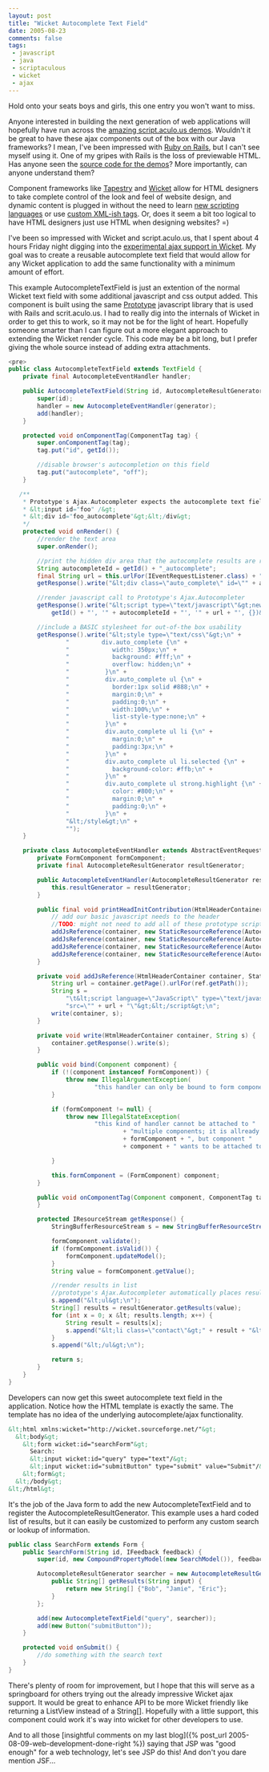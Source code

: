 ```yaml
---
layout: post
title: "Wicket Autocomplete Text Field"
date: 2005-08-23
comments: false
tags:
 - javascript
 - java
 - scriptaculous
 - wicket
 - ajax
---
```


Hold onto your seats boys and girls, this one entry you won't want to miss.



Anyone interested in building the next generation of web applications will hopefully have run across the [amazing script.aculo.us demos](http://script.aculo.us/demos/ajax/autocompleter_customized). Wouldn't it be great to have these ajax components out of the box with our Java frameworks? I mean, I've been impressed with [Ruby on Rails](http://www.rubyonrails.org/), but I can't see myself using it. One of my gripes with Rails is the loss of previewable HTML. Has anyone seen the [source code for the demos](http://script.aculo.us/demos/ajax/autocompleter_customized)? More importantly, can anyone understand them?



Component frameworks like [Tapestry](http://jakarta.apache.org/tapestry/) and [Wicket](http://wicket.sf.net) allow for HTML designers to take complete control of the look and feel of website design, and dynamic content is plugged in without the need to learn [new scripting languages](http://jakarta.apache.org/velocity) or use [custom XML-ish tags](http://java.sun.com/products/jsp/jstl/). Or, does it seem a bit too logical to have HTML designers just use HTML when designing websites? =)



I've been so impressed with Wicket and script.aculo.us, that I spent about 4 hours Friday night digging into the [experimental ajax support in Wicket](http://jroller.com/page/dashorst?entry=wicket_1_1_beta1_and). My goal was to create a reusable autocomplete text field that would allow for any Wicket application to add the same functionality with a minimum amount of effort.



This example AutocompleteTextField is just an extention of the normal Wicket text field with some additional javascript and css output added. This component is built using the same [Prototype](http://prototype.conio.net/) javascript library that is used with Rails and scrit.aculo.us. I had to really dig into the internals of Wicket in order to get this to work, so it may not be for the light of heart. Hopefully someone smarter than I can figure out a more elegant approach to extending the Wicket render cycle. This code may be a bit long, but I prefer giving the whole source instead of adding extra attachments.



```java
<pre>
public class AutocompleteTextField extends TextField {
    private final AutocompleteEventHandler handler;

    public AutocompleteTextField(String id, AutocompleteResultGenerator generator) {
        super(id);
        handler = new AutocompleteEventHandler(generator);
        add(handler);
    }

    protected void onComponentTag(ComponentTag tag) {
        super.onComponentTag(tag);
        tag.put("id", getId());

        //disable browser's autocompletion on this field
        tag.put("autocomplete", "off");
    }

   /**
    * Prototype's Ajax.Autocompleter expects the autocomplete text field to have the following info:
    * &lt;input id="foo" /&gt;
    * &lt;div id="foo_autocomplete"&gt;&lt;/div&gt;
    */
    protected void onRender() {
        //render the text area
        super.onRender();

        //print the hidden div area that the autocomplete results are rendered to
        String autocompleteId = getId() + "_autocomplete";
        final String url = this.urlFor(IEventRequestListener.class) + "&amp;id=" + handler.getId();
        getResponse().write("&lt;div class=\"auto_complete\" id=\"" + autocompleteId  + "\"&gt;&lt;/div&gt;");

        //render javascript call to Prototype's Ajax.Autocompleter
        getResponse().write("&lt;script type=\"text/javascript\"&gt;new Ajax.Autocompleter('" +
            getId() + "', '" + autocompleteId + "', '" + url + "', {})&lt;/script&gt;");

        //include a BASIC stylesheet for out-of-the box usability
        getResponse().write("&lt;style type=\"text/css\"&gt;\n" +
                "         div.auto_complete {\n" +
                "            width: 350px;\n" +
                "            background: #fff;\n" +
                "            overflow: hidden;\n" +
                "          }\n" +
                "          div.auto_complete ul {\n" +
                "            border:1px solid #888;\n" +
                "            margin:0;\n" +
                "            padding:0;\n" +
                "            width:100%;\n" +
                "            list-style-type:none;\n" +
                "          }\n" +
                "          div.auto_complete ul li {\n" +
                "            margin:0;\n" +
                "            padding:3px;\n" +
                "          }\n" +
                "          div.auto_complete ul li.selected {\n" +
                "            background-color: #ffb;\n" +
                "          }\n" +
                "          div.auto_complete ul strong.highlight {\n" +
                "            color: #800;\n" +
                "            margin:0;\n" +
                "            padding:0;\n" +
                "          }\n" +
                "&lt;/style&gt;\n" +
                "");
    }

    private class AutocompleteEventHandler extends AbstractEventRequestHandler {
        private FormComponent formComponent;
        private final AutocompleteResultGenerator resultGenerator;

        public AutocompleteEventHandler(AutocompleteResultGenerator resultGenerator) {
            this.resultGenerator = resultGenerator;
        }

        public final void printHeadInitContribution(HtmlHeaderContainer container) {
            // add our basic javascript needs to the header
            //TODO: might not need to add all of these prototype scripts.
            addJsReference(container, new StaticResourceReference(AutocompleteTextField.class, "prototype.js"));
            addJsReference(container, new StaticResourceReference(AutocompleteTextField.class, "controls.js"));
            addJsReference(container, new StaticResourceReference(AutocompleteTextField.class, "dragdrop.js"));
            addJsReference(container, new StaticResourceReference(AutocompleteTextField.class, "effects.js"));
        }

        private void addJsReference(HtmlHeaderContainer container, StaticResourceReference ref) {
            String url = container.getPage().urlFor(ref.getPath());
            String s =
                "\t&lt;script language=\"JavaScript\" type=\"text/javascript\" " +
                "src=\"" + url + "\"&gt;&lt;/script&gt;\n";
            write(container, s);
        }

        private void write(HtmlHeaderContainer container, String s) {
            container.getResponse().write(s);
        }

        public void bind(Component component) {
            if (!(component instanceof FormComponent)) {
                throw new IllegalArgumentException(
                        "this handler can only be bound to form components");
            }

            if (formComponent != null) {
                throw new IllegalStateException(
                        "this kind of handler cannot be attached to "
                                + "multiple components; it is allready attached to component "
                                + formComponent + ", but component "
                                + component + " wants to be attached too");

            }

            this.formComponent = (FormComponent) component;
        }

        public void onComponentTag(Component component, ComponentTag tag) {
        }

        protected IResourceStream getResponse() {
            StringBufferResourceStream s = new StringBufferResourceStream();

            formComponent.validate();
            if (formComponent.isValid()) {
                formComponent.updateModel();
            }
            String value = formComponent.getValue();

            //render results in list
            //prototype's Ajax.Autocompleter automatically places results into the hidden div area
            s.append("&lt;ul&gt;\n");
            String[] results = resultGenerator.getResults(value);
            for (int x = 0; x &lt; results.length; x++) {
                String result = results[x];
                s.append("&lt;li class=\"contact\"&gt;" + result + "&lt;/li&gt;\n");
            }
            s.append("&lt;/ul&gt;\n");

            return s;
        }
    }
}
```


Developers can now get this sweet autocomplete text field in the application. Notice how the HTML template is exactly the same. The template has no idea of the underlying autocomplete/ajax functionality.


```html
&lt;html xmlns:wicket="http://wicket.sourceforge.net/"&gt;
  &lt;body&gt;
    &lt;form wicket:id="searchForm"&gt;
      Search:
      &lt;input wicket:id="query" type="text"/&gt;
      &lt;input wicket:id="submitButton" type="submit" value="Submit"/&gt;
    &lt;form&gt;
  &lt;/body&gt;
&lt;/html&gt;
```

It's the job of the Java form to add the new AutocompleteTextField and to register the AutocompleteResultGenerator. This example uses a hard coded list of results, but it can easily be customized to perform any custom search or lookup of information.


```java
public class SearchForm extends Form {
    public SearchForm(String id, IFeedback feedback) {
        super(id, new CompoundPropertyModel(new SearchModel()), feedback);

        AutocompleteResultGenerator searcher = new AutocompleteResultGenerator() {
            public String[] getResults(String input) {
                return new String[] {"Bob", "Jamie", "Eric"};
            }
        };

        add(new AutocompleteTextField("query", searcher));
        add(new Button("submitButton"));
    }

    protected void onSubmit() {
        //do something with the search text
    }
}
```



There's plenty of room for improvement, but I hope that this will serve as a springboard for others trying out the already impressive Wicket ajax support. It would be great to enhance API to be more Wicket friendly like returning a ListView instead of a String[]. Hopefully with a little support, this component could work it's way into wicket for other developers to use.



And to all those [insightful comments on my last blog]({% post_url 2005-08-09-web-development-done-right %}) saying that JSP was "good enough" for a web technology, let's see JSP do this! And don't you dare mention JSF...

